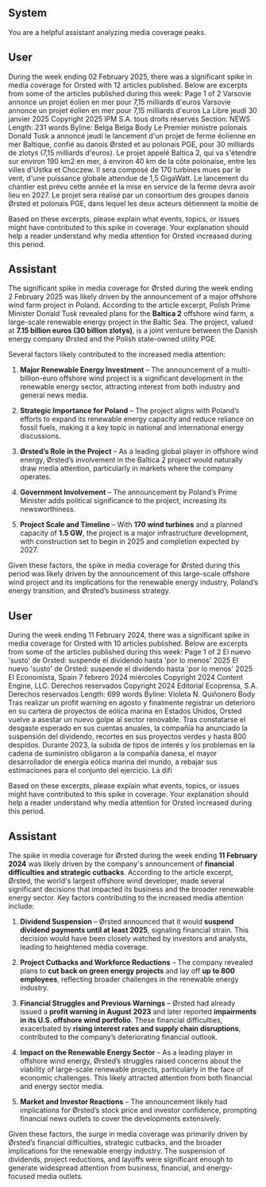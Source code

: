 ## System

You are a helpful assistant analyzing media coverage peaks.

## User


During the week ending 02 February 2025, there was a significant spike in media coverage for Orsted with 12 articles published.
Below are excerpts from some of the articles published during this week:
Page 1 of 2
Varsovie annonce un projet éolien en mer pour 7,15 milliards d'euros
Varsovie annonce un projet éolien en mer pour 7,15 milliards d'euros
La Libre
jeudi 30 janvier 2025
Copyright 2025 IPM S.A. tous droits réservés
Section: NEWS
Length: 231 words
Byline: Belga Belga
Body
Le Premier ministre polonais Donald Tusk a annoncé jeudi le lancement d'un projet de ferme éolienne en mer 
Baltique, confié au danois Ørsted et au polonais PGE, pour 30 milliards de zlotys (7,15 milliards d'euros).
Le projet appelé Baltica 2, qui va s'étendre sur environ 190 km2 en mer, à environ 40 km de la côte polonaise, 
entre les villes d'Ustka et Choczew. Il sera composé de 170 turbines mues par le vent, d'une puissance globale 
attendue de 1,5 GigaWatt. 
   Le lancement du chantier est prévu cette année et la mise en service de la ferme devra avoir lieu en 2027.
   Le projet sera réalisé par un consortium des groupes danois Ørsted et polonais PGE, dans lequel les deux 
acteurs détiennent la moitié de

Based on these excerpts, please explain what events, topics, or issues might have contributed to this spike in coverage. Your explanation should help a reader understand why media attention for Orsted increased during this period.
        

## Assistant

The significant spike in media coverage for Ørsted during the week ending 2 February 2025 was likely driven by the announcement of a major offshore wind farm project in Poland. According to the article excerpt, Polish Prime Minister Donald Tusk revealed plans for the **Baltica 2** offshore wind farm, a large-scale renewable energy project in the Baltic Sea. The project, valued at **7.15 billion euros (30 billion zlotys)**, is a joint venture between the Danish energy company Ørsted and the Polish state-owned utility PGE.

Several factors likely contributed to the increased media attention:

1. **Major Renewable Energy Investment** – The announcement of a multi-billion-euro offshore wind project is a significant development in the renewable energy sector, attracting interest from both industry and general news media.
  
2. **Strategic Importance for Poland** – The project aligns with Poland’s efforts to expand its renewable energy capacity and reduce reliance on fossil fuels, making it a key topic in national and international energy discussions.

3. **Ørsted’s Role in the Project** – As a leading global player in offshore wind energy, Ørsted’s involvement in the Baltica 2 project would naturally draw media attention, particularly in markets where the company operates.

4. **Government Involvement** – The announcement by Poland’s Prime Minister adds political significance to the project, increasing its newsworthiness.

5. **Project Scale and Timeline** – With **170 wind turbines** and a planned capacity of **1.5 GW**, the project is a major infrastructure development, with construction set to begin in 2025 and completion expected by 2027.

Given these factors, the spike in media coverage for Ørsted during this period was likely driven by the announcement of this large-scale offshore wind project and its implications for the renewable energy industry, Poland’s energy transition, and Ørsted’s business strategy.

## User


During the week ending 11 February 2024, there was a significant spike in media coverage for Orsted with 10 articles published.
Below are excerpts from some of the articles published during this week:
Page 1 of 2
El nuevo 'susto' de Orsted: suspende el dividendo hasta 'por lo menos' 2025
El nuevo 'susto' de Orsted: suspende el dividendo hasta 'por lo menos' 2025
El Economista, Spain
7 febrero 2024 miércoles
Copyright 2024 Content Engine, LLC.
Derechos reservados
Copyright 2024 Editorial Ecoprensa, S.A. Derechos reservados
Length: 699 words
Byline: Violeta N. Quiñonero
Body
Tras realizar un profit warning en agosto y finalmente registrar un deterioro en su cartera de proyectos de eólica 
marina en Estados Unidos, Orsted vuelve a asestar un nuevo golpe al sector renovable. Tras constatarse el 
desgaste esperado en sus cuentas anuales, la compañía ha anunciado la suspensión del dividendo, recortes en 
sus proyectos verdes y hasta 800 despidos.
Durante 2023, la subida de tipos de interés y los problemas en la cadena de suministro obligaron a la compañía 
danesa, el mayor desarrollador de energía eólica marina del mundo, a rebajar sus estimaciones para el conjunto 
del ejercicio. La difí

Based on these excerpts, please explain what events, topics, or issues might have contributed to this spike in coverage. Your explanation should help a reader understand why media attention for Orsted increased during this period.
        

## Assistant

The spike in media coverage for Ørsted during the week ending **11 February 2024** was likely driven by the company's announcement of **financial difficulties and strategic cutbacks**. According to the article excerpt, Ørsted, the world's largest offshore wind developer, made several significant decisions that impacted its business and the broader renewable energy sector. Key factors contributing to the increased media attention include:

1. **Dividend Suspension** – Ørsted announced that it would **suspend dividend payments until at least 2025**, signaling financial strain. This decision would have been closely watched by investors and analysts, leading to heightened media coverage.

2. **Project Cutbacks and Workforce Reductions** – The company revealed plans to **cut back on green energy projects** and lay off **up to 800 employees**, reflecting broader challenges in the renewable energy industry.

3. **Financial Struggles and Previous Warnings** – Ørsted had already issued a **profit warning in August 2023** and later reported **impairments in its U.S. offshore wind portfolio**. These financial difficulties, exacerbated by **rising interest rates and supply chain disruptions**, contributed to the company’s deteriorating financial outlook.

4. **Impact on the Renewable Energy Sector** – As a leading player in offshore wind energy, Ørsted’s struggles raised concerns about the viability of large-scale renewable projects, particularly in the face of economic challenges. This likely attracted attention from both financial and energy sector media.

5. **Market and Investor Reactions** – The announcement likely had implications for Ørsted’s stock price and investor confidence, prompting financial news outlets to cover the developments extensively.

Given these factors, the surge in media coverage was primarily driven by Ørsted’s financial difficulties, strategic cutbacks, and the broader implications for the renewable energy industry. The suspension of dividends, project reductions, and layoffs were significant enough to generate widespread attention from business, financial, and energy-focused media outlets.

